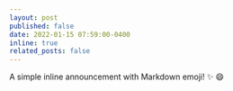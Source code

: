 ```yaml
---
layout: post
published: false
date: 2022-01-15 07:59:00-0400
inline: true
related_posts: false
---
```


A simple inline announcement with Markdown emoji! :sparkles: :smile:
